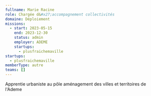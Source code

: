 ```yaml
---
fullname: Marie Racine
role: Chargée d&#x27;accompagnement collectivités
domaine: Déploiement
missions:
  - start: 2023-05-15
    end: 2023-12-30
    status: admin
    employer: ADEME
    startups:
      - plusfraichemaville
startups:
  - plusfraichemaville
memberType: autre
teams: []
---
```

Apprentie urbaniste au pôle aménagement des villes et territoires de l'Ademe